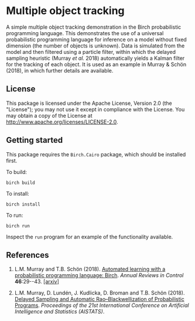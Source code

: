 # Multiple object tracking

A simple multiple object tracking demonstration in the Birch probabilistic programming language. This demonstrates the use of a universal probabilistic programming language for inference on a model without fixed dimension (the number of objects is unknown). Data is simulated from the model and then filtered using a particle filter, within which the delayed sampling heuristic (Murray *et al.* 2018) automatically yields a Kalman filter for the tracking of each object. It is used as an example in Murray & Schön (2018), in which further details are available.


## License

This package is licensed under the Apache License, Version 2.0 (the "License"); you may not use it except in compliance with the License. You may obtain a copy of the License at <http://www.apache.org/licenses/LICENSE-2.0>.


## Getting started

This package requires the `Birch.Cairo` package, which should be installed first.

To build:

    birch build
    
To install:

    birch install

To run:

    birch run

Inspect the `run` program for an example of the functionality available.


## References

  1. L.M. Murray and T.B. Schön (2018). [Automated learning with a probabilistic programming language: Birch](https://dx.doi.org/10.1016/j.arcontrol.2018.10.013). *Annual Reviews in Control* **46**:29--43. [[arxiv]](https://arxiv.org/abs/1810.01539)

  2. L.M. Murray, D. Lundén, J. Kudlicka, D. Broman and T.B. Schön (2018). [Delayed Sampling and Automatic Rao&ndash;Blackwellization of Probabilistic Programs](https://arxiv.org/abs/1708.07787). *Proceedings of the 21st International Conference on Artificial Intelligence and Statistics (AISTATS)*.